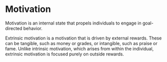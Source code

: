 # Motivation

Motivation is an internal state that propels individuals to engage in goal-directed behavior.

Extrinsic motivation is a motivation that is driven by external rewards. These can be tangible, such as money or grades, or intangible, such as praise or fame. Unlike intrinsic motivation, which arises from within the individual, extrinsic motivation is focused purely on outside rewards.
